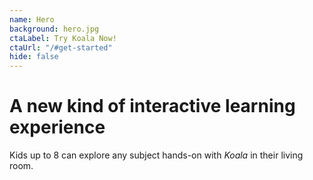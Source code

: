 ```yaml
---
name: Hero
background: hero.jpg
ctaLabel: Try Koala Now!
ctaUrl: "/#get-started"
hide: false
---
```


<!--
  Notes:
  - Change the background by replacing `hero.jpg` found in the Project's `static/images/hero.jpg` with your own background image.
    It's automatically sized to fit a 16:9 rectangle
 -->

# A new kind of interactive learning experience

Kids up to 8 can explore any subject hands-on with <em>Koala</em> in their living room.
